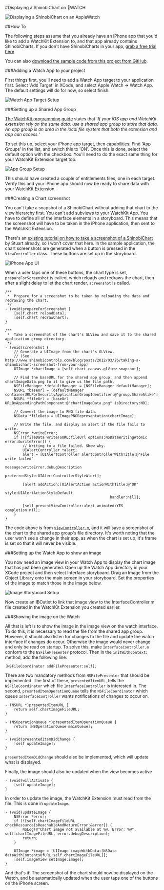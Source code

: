 #Displaying a ShinobiChart on WATCH

![Displaying a ShinobiChart on an AppleWatch](images/watchdemo.gif "Displaying a Shinobi Chart on an Apple Watch")



##How To

The following steps assume that you already have an iPhone app that you'd like to add a WatchKit Extension to, and that app already contains ShinobiCharts. If you don't have ShinobiCharts in your app, [grab a free trial here](http://www.shinobicontrols.com/ios/shinobisuite/price-plans/shinobicontrols-product-bundle/shinobicontrols-free-trial-form).

You can also [download the sample code from this project from GitHub](https://github.com/ShinobiControls/ChartWatch).

###Adding a Watch App to your project

First things first, you'll need to add a Watch App target to your application first. Select 'Add Target' in XCode, and select Apple Watch -> Watch App. The default settings will do for now, so select finish.

![Watch App Target Setup](images/add_watch_target.png "Adding a Watch App Target")


###Setting up a Shared App Group

[The WatchKit programming guide](https://developer.apple.com/library/prerelease/ios/documentation/General/Conceptual/WatchKitProgrammingGuide/DesigningaWatchKitApp.html "WatchKit Programming Guide") states that '*If your iOS app and WatchKit extension rely on the same data, use a shared app group to store that data. An app group is an area in the local file system that both the extension and app can access.*'

To set this up, select your iPhone app target, then capabilities. Find 'App Groups' in the list, and switch this to 'ON'. Once this is done, select the default option with the checkbox. You'll need to do the exact same thing for your WatchKit Extension target too.

![App Group Setup](images/app_group_setup.png "Adding a Watch App Target")

This should have created a couple of entitlements files, one in each target. Verify this and your iPhone app should now be ready to share data with your WatchKit Extension.

###Creating a Chart screenshot

You can't take a snapshot of a ShinobiChart without adding that chart to the view hierarchy first. You can't add subviews to your WatchKit App. You have to define all of the interface elements in a storyboard. This means that the screenshot will have to be taken in the iPhone application, then sent to the WatchKit Extension.

There's an [existing tutorial on how to take a screenshot of a ShinobiChart](http://www.shinobicontrols.com/blog/posts/2012/03/26/taking-a-shinobichart-screenshot-from-your-app) by Stuart already, so I won't cover that here. In the sample application, the chart screenshots are generated when a button is pressed in the `ViewController` class. These buttons are set up in the storyboard. 

![iPhone App UI](images/iPhone_app_ui.png "iPhone App UI")

When a user taps one of these buttons, the chart type is set, `prepareForScreenshot` is called, which reloads and redraws the chart, then after a slight delay to let the chart render, `screenshot` is called.

	/**
     *  Prepare for a screenshot to be taken by reloading the data and redrawing the chart.
     */
    - (void)prepareForScreenshot {
        [self.chart reloadData];
        [self.chart redrawChart];
    }

    /**
     *  Take a screenshot of the chart's GLView and save it to the shared application group directory.
     */
    - (void)screenshot {
        // Generate a UIImage from the chart's GLView.
        // (See http://www.shinobicontrols.com/blog/posts/2012/03/26/taking-a-shinobichart-screenshot-from-your-app)
        UIImage *chartImage = [self.chart.canvas.glView snapshot];
        
        // Find the baseURL for the shared app group, and then append chartImageData.png to it to give us the file path.
        NSFileManager *defaultManager = [NSFileManager defaultManager];
        NSURL *baseUrl = [defaultManager containerURLForSecurityApplicationGroupIdentifier:@"group.ShareAlike"];
        NSURL *fileUrl = [baseUrl URLByAppendingPathComponent:@"chartImageData.png" isDirectory:NO];
        
        // Convert the image to PNG file data.
        NSData *fileData = UIImagePNGRepresentation(chartImage);
        
        // Write the file, and display an alert if the file fails to write.
        NSError *writeError;
        if (![fileData writeToURL:fileUrl options:NSDataWritingAtomic error:&writeError]) {
            // Writing to a file failed. Show why.
            UIAlertController *alert;
            alert = [UIAlertController alertControllerWithTitle:@"File write failed"
                                                        message:writeError.debugDescription
                                                 preferredStyle:UIAlertControllerStyleAlert];
            
            [alert addAction:[UIAlertAction actionWithTitle:@"OK"
                                                      style:UIAlertActionStyleDefault
                                                    handler:nil]];
            
            [self presentViewController:alert animated:YES completion:nil];
        }
    }

The code above is from [`ViewController.m`](https://github.com/ShinobiControls/ChartWatch/blob/master/ChartWatch/ChartWatch/ViewController.m), and it will save a screenshot of the chart to the shared app group's file directory. It's worth noting that the user won't see a change in their app, as when the chart is set up, it's frame is set so that it will never be visible.

###Setting up the Watch App to show an image

You now need an image view in your Watch App to display the chart image that has just been generated. Open up the Watch App directory in your XCode project and then select Interface.storyboard. Drag an Image from the Object Library onto the main screen in your storyboard. Set the properties of the image to match those in the image below.

![Image Storyboard Setup](images/image_storyboard_setup.png "Setting up the image in the storyboard")

Now create an IBOutlet to link that image view to the InterfaceController.m file created in the WatchKit Extension you created earlier.

###Showing the image on the Watch

All that is left is to show the image in the image view on the watch interface. To do this, it is necessary to read the file from the shared app group. However, it should also listen for changes to the file and update the watch interface if changes do occur. Otherwise the image would never change and only be read on startup. To solve this, make `InterfaceController.m` conform to the `NSFilePresenter` protocol. Then in the `initWithContext:` method, add the following line:

	[NSFileCoordinator addFilePresenter:self];
	
There are two mandatory methods from `NSFilePresenter` that should be implemented. The first of these, `presentedItemURL`, tells the `NSFileCoordinator` which file `InterfaceController` is interested in. The second, `presntedItemOperationQueue` tells the `NSFileCoordinator` which queue `InterfaceController` wants notifications of changes to occur on. 

	- (NSURL *)presentedItemURL {
        return self.chartImageFileURL;
    }

    - (NSOperationQueue *)presentedItemOperationQueue {
        return [NSOperationQueue mainQueue];
    }

    - (void)presentedItemDidChange {
        [self updateImage];
    }

`presentedItemDidChange` should also be implemented, which will update what is displayed.

Finally, the image should also be updated when the view becomes active


	- (void)willActivate {
    	[self updateImage];
	}

In order to update the image, the WatchKit Extension must read from the file. This is done in `updateImage`.

	- (void)updateImage {
        NSError *error;
        if (![self.chartImageFileURL checkResourceIsReachableAndReturnError:&error]) {
            NSLog(@"Chart image not available at %@. Error: %@", self.chartImageFileURL, error.debugDescription);
            return;
        }
        
        UIImage *image = [UIImage imageWithData:[NSData dataWithContentsOfURL:self.chartImageFileURL]];
        [self.imageView setImage:image];
    }

And that's it! The screenshot of the chart should now be displayed on the Watch, and be automatically updated when the user taps one of the buttons on the iPhone screen.